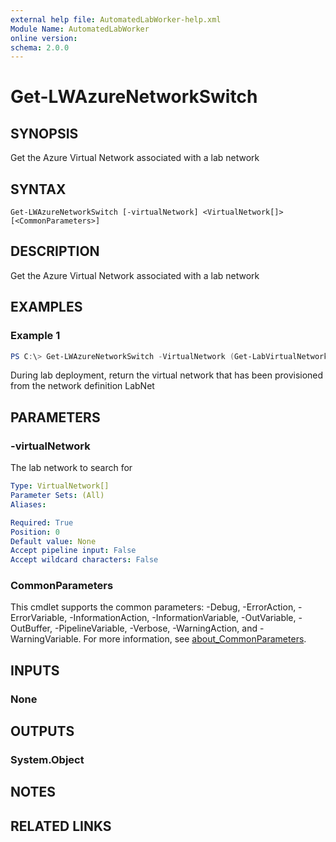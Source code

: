 ```yaml
---
external help file: AutomatedLabWorker-help.xml
Module Name: AutomatedLabWorker
online version:
schema: 2.0.0
---
```


# Get-LWAzureNetworkSwitch

## SYNOPSIS
Get the Azure Virtual Network associated with a lab network

## SYNTAX

```
Get-LWAzureNetworkSwitch [-virtualNetwork] <VirtualNetwork[]> [<CommonParameters>]
```

## DESCRIPTION
Get the Azure Virtual Network associated with a lab network

## EXAMPLES

### Example 1
```powershell
PS C:\> Get-LWAzureNetworkSwitch -VirtualNetwork (Get-LabVirtualNetworkDefinition -Name LabNet)
```

During lab deployment, return the virtual network that has been provisioned
from the network definition LabNet

## PARAMETERS

### -virtualNetwork
The lab network to search for

```yaml
Type: VirtualNetwork[]
Parameter Sets: (All)
Aliases:

Required: True
Position: 0
Default value: None
Accept pipeline input: False
Accept wildcard characters: False
```

### CommonParameters
This cmdlet supports the common parameters: -Debug, -ErrorAction, -ErrorVariable, -InformationAction, -InformationVariable, -OutVariable, -OutBuffer, -PipelineVariable, -Verbose, -WarningAction, and -WarningVariable. For more information, see [about_CommonParameters](http://go.microsoft.com/fwlink/?LinkID=113216).

## INPUTS

### None

## OUTPUTS

### System.Object
## NOTES

## RELATED LINKS
